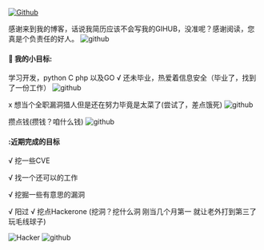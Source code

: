 
[![Github](https://img.shields.io/badge/-Github-000?style=flat&logo=Github&logoColor=white)](https://github.com/s7safe)

感谢来到我的博客，话说我简历应该不会写我的GIHUB，没准呢？感谢阅读，您真是个负责任的好人。
![github](https://github.githubassets.com/images/mona-loading-default.gif)


#### 🌱 我的小目标: 
  学习开发，python C php 以及GO
√ 还未毕业，热爱着信息安全（毕业了，找到了一份工作）
![github](https://github.githubassets.com/images/mona-loading-default.gif)


x 想当个全职漏洞猎人但是还在努力毕竟是太菜了(尝试了，差点饿死)
![github](https://github.githubassets.com/images/mona-loading-default.gif)

  攒点钱(攒钱？咱什么钱)
  ![github](https://github.githubassets.com/images/mona-loading-default.gif)

#### :近期完成的目标
 √ 挖一些CVE
 
 √ 找一个还可以的工作
 
 √ 挖掘一些有意思的漏洞
 
 √ 阳过
 √ 挖点Hackerone (挖洞？挖什么洞 刚当几个月第一 就让老外打到第三了 玩毛线球子)

![Hacker](https://i.giphy.com/media/YQitE4YNQNahy/giphy.webp)
![github](https://github.githubassets.com/images/mona-loading-default.gif)
